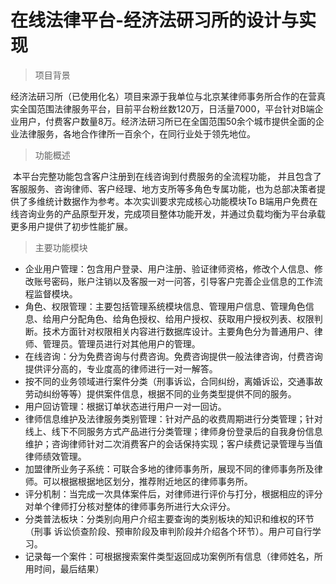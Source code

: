 # 在线法律平台-经济法研习所的设计与实现 

> 项目背景

​		经济法研习所（已使用化名）项目来源于我单位与北京某律师事务所合作的在营真实全国范围法律服务平台，目前平台粉丝数120万，日活量7000，平台针对B端企业用户，付费客户数量8万。经济法研习所已在全国范围50余个城市提供全面的企业法律服务，各地合作律所一百余个，在同行业处于领先地位。

> 功能概述

​		本平台完整功能包含客户注册到在线咨询到付费服务的全流程功能， 并且包含了客服服务、咨询律师、客户经理、地方支所等多角色专属功能，也为总部决策者提供了多维统计数据作为参考。本次实训要求完成核心功能模块To B端用户免费在线咨询业务的产品原型开发，完成项目整体功能开发，并通过负载均衡为平台承载更多用户提供了初步性能扩展。

> 主要功能模块

- 企业用户管理：包含用户登录、用户注册、验证律师资格，修改个人信息、修改账号密码，账户注销以及客服一对一问答，引导客户完善企业信息的工作流程监督模块。
- 角色、权限管理：主要包括管理系统模块信息、管理用户信息、管理角色信息、给用户分配角色、给角色授权、给用户授权、获取用户授权列表、权限判断。技术方面针对权限相关内容进行数据库设计。主要角色分为普通用户、律师、管理员。管理员进行对其他用户的管理。
- 在线咨询：分为免费咨询与付费咨询。免费咨询提供一般法律咨询，付费咨询提供评分高的，专业度高的律师进行一对一解答。
- 按不同的业务领域进行案件分类（刑事诉讼，合同纠纷，离婚诉讼，交通事故劳动纠纷等等）提供案件信息，根据不同的业务类型提供不同的服务。
- 用户回访管理：根据订单状态进行用户一对一回访。
- 律师信息维护及法律服务类别管理：针对产品的收费周期进行分类管理；针对线上、线下不同服务方式产品进行分类管理；律师身份登录后的自我身份信息维护；咨询律师针对二次消费客户的会话保持实现；客户续费记录管理与当值律师绩效管理。
- 加盟律所业务子系统：可联合多地的律师事务所，展现不同的律师事务所及律师。可以根据根据地区划分，推荐附近地区的律师事务所。
- 评分机制：当完成一次具体案件后，对律师进行评价与打分，根据相应的评分对单个律师打分核对整体的律师事务所进行大众评分。
- 分类普法板块：分类别向用户介绍主要查询的类别板块的知识和维权的环节（刑事 诉讼侦查阶段、预审阶段及审判阶段并介绍各个环节）。用户可自行学习。
- 记录每一个案件：可根据搜索案件类型返回成功案例所有信息（律师姓名，所用时间，最后结果）

